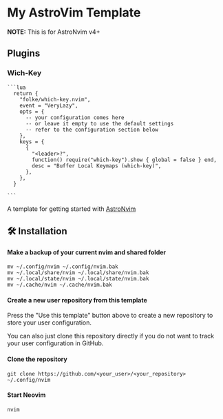 # My AstroVim Template

**NOTE:** This is for AstroNvim v4+

## Plugins 
  ### Wich-Key
    ```lua
      return {
        "folke/which-key.nvim",
        event = "VeryLazy",
        opts = {
          -- your configuration comes here
          -- or leave it empty to use the default settings
          -- refer to the configuration section below
        },
        keys = {
          {
            "<leader>?",
            function() require("which-key").show { global = false } end,
            desc = "Buffer Local Keymaps (which-key)",
          },
        },
      } 

    ```





A template for getting started with [AstroNvim](https://github.com/AstroNvim/AstroNvim)

## 🛠️ Installation

#### Make a backup of your current nvim and shared folder

```shell
mv ~/.config/nvim ~/.config/nvim.bak
mv ~/.local/share/nvim ~/.local/share/nvim.bak
mv ~/.local/state/nvim ~/.local/state/nvim.bak
mv ~/.cache/nvim ~/.cache/nvim.bak
```

#### Create a new user repository from this template

Press the "Use this template" button above to create a new repository to store your user configuration.

You can also just clone this repository directly if you do not want to track your user configuration in GitHub.

#### Clone the repository

```shell
git clone https://github.com/<your_user>/<your_repository> ~/.config/nvim
```

#### Start Neovim

```shell
nvim
```
